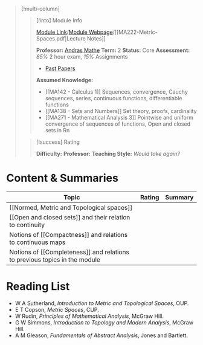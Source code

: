 > [!multi-column]
>> [!into] Module Info
>> 
>> [Module Link](https://courses.warwick.ac.uk/modules/2024/MA222-10)/[Module Webpage](https://warwick.ac.uk/fac/sci/maths/currentstudents/ughandbook/ext/ma222/)/[[MA222-Metric-Spaces.pdf|Lecture Notes]]
>> 
>> **Professor:** [Andras Mathe](https://warwick.ac.uk/fac/sci/maths/people/staff/Andras_Mathe/)
>> **Term:** 2
>> **Status:** Core 
>> **Assessment:** *85%* 2 hour exam, *15%* Assignments
>> -  [Past Papers](https://warwick.ac.uk/exampapers?q=MA222)
>> 
>> **Assumed Knowledge:**
>> - [[MA142 - Calculus 1]] Sequences, convergence, Cauchy sequences, series, continuous functions, differentiable functions 
>> - [[MA138 - Sets and Numbers]] Set theory, proofs, cardinality
>> - [[MA271 - Mathematical Analysis 3]] Pointwise and uniform convergence of sequences of functions, Open and closed sets in Rn
>
>> [!success] Rating
>> 
>> **Difficulty:** 
>> **Professor:** 
>> **Teaching Style:**
>> *Would take again?* 
# Content & Summaries
| Topic                                                                      | Rating | Summary |
| -------------------------------------------------------------------------- | ------ | ------- |
| [[Normed, Metric and Topological spaces]]                                  |        |         |
| [[Open and closed sets]] and their relation to continuity                  |        |         |
| Notions of [[Compactness]] and relations to continuous maps                |        |         |
| Notions of [[Completeness]] and relations to previous topics in the module |        |         |
# Reading List
- W A Sutherland, _Introduction to Metric and Topological Spaces_, OUP. 
- E T Copson, _Metric Spaces_, CUP.  
- W Rudin, _Principles of Mathematical Analysis_, McGraw Hill.  
- G W Simmons, _Introduction to Topology and Modern Analysis_, McGraw Hill.  
- A M Gleason, _Fundamentals of Abstract Analysis_, Jones and Bartlett.
